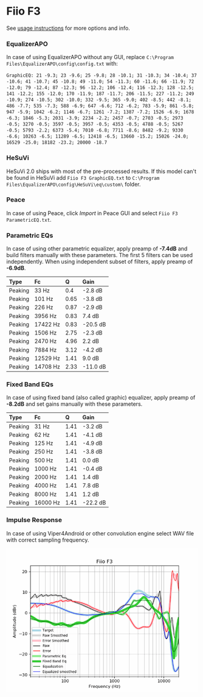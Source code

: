# Fiio F3
See [usage instructions](https://github.com/jaakkopasanen/AutoEq#usage) for more options and info.

### EqualizerAPO
In case of using EqualizerAPO without any GUI, replace `C:\Program Files\EqualizerAPO\config\config.txt`
with:
```
GraphicEQ: 21 -9.3; 23 -9.6; 25 -9.8; 28 -10.1; 31 -10.3; 34 -10.4; 37 -10.6; 41 -10.7; 45 -10.8; 49 -11.0; 54 -11.3; 60 -11.6; 66 -11.9; 72 -12.0; 79 -12.4; 87 -12.3; 96 -12.2; 106 -12.4; 116 -12.3; 128 -12.5; 141 -12.2; 155 -12.0; 170 -11.9; 187 -11.7; 206 -11.5; 227 -11.2; 249 -10.9; 274 -10.5; 302 -10.0; 332 -9.5; 365 -9.0; 402 -8.5; 442 -8.1; 486 -7.7; 535 -7.3; 588 -6.9; 647 -6.6; 712 -6.2; 783 -5.9; 861 -5.8; 947 -5.9; 1042 -6.2; 1146 -6.7; 1261 -7.2; 1387 -7.2; 1526 -6.9; 1678 -6.3; 1846 -5.3; 2031 -3.9; 2234 -2.2; 2457 -0.7; 2703 -0.5; 2973 -0.5; 3270 -0.5; 3597 -0.5; 3957 -0.5; 4353 -0.5; 4788 -0.5; 5267 -0.5; 5793 -2.2; 6373 -5.4; 7010 -6.8; 7711 -8.6; 8482 -9.2; 9330 -6.6; 10263 -6.5; 11289 -6.5; 12418 -6.5; 13660 -15.2; 15026 -24.0; 16529 -25.0; 18182 -23.2; 20000 -18.7
```

### HeSuVi
HeSuVi 2.0 ships with most of the pre-processed results. If this model can't be found in HeSuVi add
`Fiio F3 GraphicEQ.txt` to `C:\Program Files\EqualizerAPO\config\HeSuVi\eq\custom\` folder.

### Peace
In case of using Peace, click *Import* in Peace GUI and select `Fiio F3 ParametricEQ.txt`.

### Parametric EQs
In case of using other parametric equalizer, apply preamp of **-7.4dB** and build filters manually
with these parameters. The first 5 filters can be used independently.
When using independent subset of filters, apply preamp of **-6.9dB**.

| Type    | Fc       |    Q | Gain     |
|:--------|:---------|:-----|:---------|
| Peaking | 33 Hz    | 0.4  | -2.8 dB  |
| Peaking | 101 Hz   | 0.65 | -3.8 dB  |
| Peaking | 226 Hz   | 0.87 | -2.9 dB  |
| Peaking | 3956 Hz  | 0.83 | 7.4 dB   |
| Peaking | 17422 Hz | 0.83 | -20.5 dB |
| Peaking | 1506 Hz  | 2.75 | -2.3 dB  |
| Peaking | 2470 Hz  | 4.96 | 2.2 dB   |
| Peaking | 7884 Hz  | 3.12 | -4.2 dB  |
| Peaking | 12529 Hz | 1.41 | 9.0 dB   |
| Peaking | 14708 Hz | 2.33 | -11.0 dB |

### Fixed Band EQs
In case of using fixed band (also called graphic) equalizer, apply preamp of **-8.2dB** and set
gains manually with these parameters.

| Type    | Fc       |    Q | Gain     |
|:--------|:---------|:-----|:---------|
| Peaking | 31 Hz    | 1.41 | -3.2 dB  |
| Peaking | 62 Hz    | 1.41 | -4.1 dB  |
| Peaking | 125 Hz   | 1.41 | -4.9 dB  |
| Peaking | 250 Hz   | 1.41 | -3.8 dB  |
| Peaking | 500 Hz   | 1.41 | 0.0 dB   |
| Peaking | 1000 Hz  | 1.41 | -0.4 dB  |
| Peaking | 2000 Hz  | 1.41 | 1.4 dB   |
| Peaking | 4000 Hz  | 1.41 | 7.8 dB   |
| Peaking | 8000 Hz  | 1.41 | 1.2 dB   |
| Peaking | 16000 Hz | 1.41 | -22.2 dB |

### Impulse Response
In case of using Viper4Android or other convolution engine select WAV file with correct sampling frequency.

![](https://raw.githubusercontent.com/jaakkopasanen/AutoEq/master/results/oratory1990/harman_in-ear_2017-1/Fiio%20F3/Fiio%20F3.png)